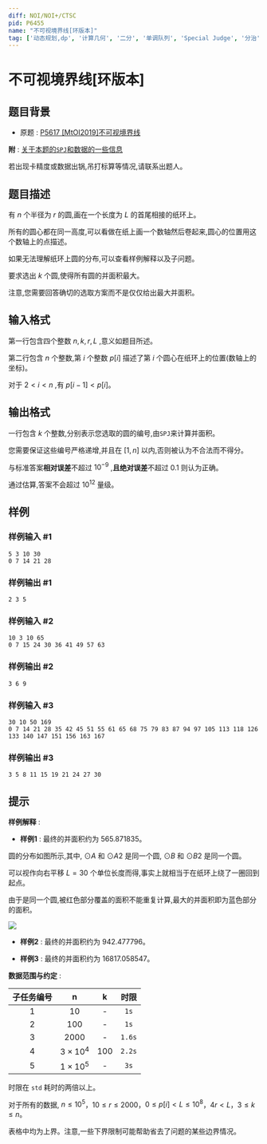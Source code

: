 ```yaml
---
diff: NOI/NOI+/CTSC
pid: P6455
name: "不可视境界线[环版本]"
tag: ['动态规划,dp', '计算几何', '二分', '单调队列', 'Special Judge', '分治', '随机调整, Rounding', '凸完全单调性, wqs 二分']
---
```

# 不可视境界线[环版本]
## 题目背景

- 原题 : [P5617 [MtOI2019]不可视境界线](https://www.luogu.com.cn/problem/P5617)

**附** : [关于本题的`SPJ`和数据的一些信息](https://www.luogu.com.cn/paste/tmwvh5vh)

若出现卡精度或数据出锅,吊打标算等情况,请联系出题人。
## 题目描述

有 $n$ 个半径为 $r$ 的圆,画在一个长度为 $L$ 的首尾相接的纸环上。

所有的圆心都在同一高度,可以看做在纸上画一个数轴然后卷起来,圆心的位置用这个数轴上的点描述。

如果无法理解纸环上圆的分布,可以查看样例解释以及子问题。

要求选出 $k$ 个圆,使得所有圆的并面积最大。

注意,您需要回答确切的选取方案而不是仅仅给出最大并面积。
## 输入格式

第一行包含四个整数 $n,k,r,L$ ,意义如题目所述。

第二行包含 $n$ 个整数,第 $i$ 个整数 $p[i]$ 描述了第 $i$ 个圆心在纸环上的位置(数轴上的坐标)。

对于 $2<i<n$ ,有 $p[i-1]<p[i]$。
## 输出格式

一行包含 $k$ 个整数,分别表示您选取的圆的编号,由`SPJ`来计算并面积。

您需要保证这些编号严格递增,并且在 $[1,n]$ 以内,否则被认为不合法而不得分。

与标准答案**相对误差**不超过 $10^{-9}$ ,**且绝对误差**不超过 $0.1$ 则认为正确。

通过估算,答案不会超过 $10^{12}$ 量级。
## 样例

### 样例输入 #1
```
5 3 10 30
0 7 14 21 28 
```
### 样例输出 #1
```
2 3 5 
```
### 样例输入 #2
```
10 3 10 65
0 7 15 24 30 36 41 49 57 63 
```
### 样例输出 #2
```
3 6 9
```
### 样例输入 #3
```
30 10 50 169
0 7 14 21 28 35 42 45 51 55 61 65 68 75 79 83 87 94 97 105 113 118 126 133 140 147 151 156 163 167 
```
### 样例输出 #3
```
3 5 8 11 15 19 21 24 27 30 
```
## 提示

**样例解释** : 

- **样例1** : 最终的并面积约为 $565.871835$。

圆的分布如图所示,其中, $⊙A$ 和 $⊙A2$ 是同一个圆, $⊙B$ 和 $⊙B2$ 是同一个圆。

可以视作向右平移 $L=30$ 个单位长度而得,事实上就相当于在纸环上绕了一圈回到起点。

由于是同一个圆,被红色部分覆盖的面积不能重复计算,最大的并面积即为蓝色部分的面积。

![](https://cdn.luogu.com.cn/upload/image_hosting/g2dk0sqv.png)

- **样例2** : 最终的并面积约为 $942.477796$。

- **样例3** : 最终的并面积约为 $16817.058547$。

**数据范围与约定** :

| 子任务编号 | n | k | 时限 |
| :--: | :--: | :--: | :--: |
| 1 | $10$ | - | $\texttt{1s}$ |
| 2 | $100$ | - | $\texttt{1s}$ |
| 3 | $2000$ | - | $\texttt{1.6s}$ |
| 4 | $3\times 10^4$ | $100$ | $\texttt{2.2s}$ |
| 5 | $1\times 10^5$ | - | $\texttt{3s}$ |

时限在 `std` 耗时的两倍以上。

对于所有的数据, $n\leq 10^5$，$10\leq r\leq 2000$，$0\leq p[i]< L\leq 10^8$，$4r<L$，$3\leq k \leq n$。

表格中均为上界。注意,一些下界限制可能帮助省去了问题的某些边界情况。
